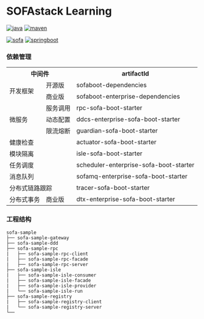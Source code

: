 
# SOFAstack Learning
[![java](https://img.shields.io/badge/Java-17.0.11-F80000?logo=oracle)](https://www.oracle.com/cn/java/technologies/downloads/)
[![maven](https://img.shields.io/badge/Apache_Maven-3.9.6-C71A36?logo=apachemaven)](https://maven.apache.org/download.cgi)

[![sofa](https://img.shields.io/badge/SOFAStack-4.0.0-1677FF?logo=Alipay)](https://www.sofastack.tech)
[![springboot](https://img.shields.io/badge/Spring_Boot-3.2.5-6DB33F?logo=springboot)](https://spring.io/projects/spring-boot#learn)

### 依赖管理
<table>
    <tr>
        <th colspan="2">中间件</th>
        <th>artifactId</th>
    </tr>
    <tr>
        <td rowspan="2">开发框架</td>
        <td>开源版</td>
        <td>sofaboot-dependencies</td>
    </tr>
    <tr>
        <td>商业版</td>
        <td>sofaboot-enterprise-dependencies </td>
    </tr>
    <tr>
        <td rowspan="3">微服务</td>
        <td>服务调用</td>
        <td>rpc-sofa-boot-starter</td>
    </tr>
    <tr>
        <td>动态配置</td>
        <td>ddcs-enterprise-sofa-boot-starter</td>
    </tr>
    <tr>
        <td>限流熔断</td>
        <td>guardian-sofa-boot-starter</td>
    </tr>
    <tr>
        <td colspan="2">健康检查</td>
        <td>actuator-sofa-boot-starter</td>
    </tr>
    <tr>
        <td colspan="2">模块隔离</td>
        <td>isle-sofa-boot-starter</td>
    </tr>
    <tr>
        <td colspan="2">任务调度</td>
        <td>scheduler-enterprise-sofa-boot-starter</td>
    </tr>
    <tr>
        <td colspan="2">消息队列</td>
        <td>sofamq-enterprise-sofa-boot-starter</td>
    </tr>
    <tr>
        <td colspan="2">分布式链路跟踪</td>
        <td>tracer-sofa-boot-starter</td>
    </tr>
    <tr>
        <td>分布式事务</td>
        <td>商业版</td>
        <td>dtx-enterprise-sofa-boot-starter</td>
    </tr>
</table>

### 工程结构
```
sofa-sample 
├── sofa-sample-gateway 
├── sofa-sample-ddd 
├── sofa-sample-rpc 
|   ├── sofa-sample-rpc-client     
|   ├── sofa-sample-rpc-facade
|   ├── sofa-sample-rpc-server
├── sofa-sample-isle 
|   ├── sofa-sample-isle-consumer     
|   ├── sofa-sample-isle-facade
|   ├── sofa-sample-isle-provider
|   └── sofa-sample-isle-run
├── sofa-sample-registry 
|   ├── sofa-sample-registry-client     
|   └── sofa-sample-registry-server
└──
```